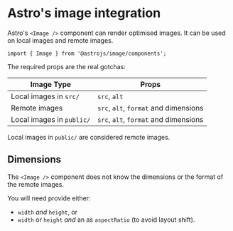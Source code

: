 # Astro's image integration

Astro's `<Image />` component can render optimised images. It can be used on local images and remote images.

```tsx
import { Image } from '@astrojs/image/components';
```

The required props are the real gotchas:

| Image Type                  | Props                                 |
| --------------------------- | ------------------------------------- |
| Local images in `src/`    | `src`, `alt`                          |
| Remote images               | `src`, `alt`, `format` and dimensions |
| Local images in `public/` | `src`, `alt`, `format` and dimensions |

Local images in `public/` are considered remote images.

## Dimensions

The `<Image />` component does not know the dimensions or the format of the remote images.

You will need provide either:
- `width` _and_ `height`, or
- `width` or `height` _and_ an as `aspectRatio` (to avoid layout shift).
